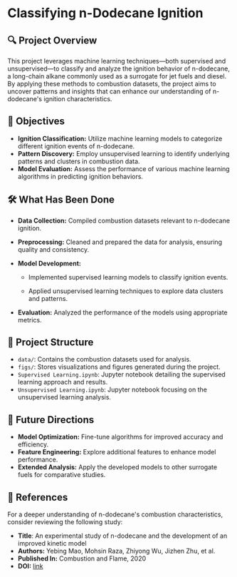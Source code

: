 # Classifying n-Dodecane Ignition
## 🔍 Project Overview
This project leverages machine learning techniques—both supervised and unsupervised—to classify and analyze the ignition behavior of n-dodecane, a long-chain alkane commonly used as a surrogate for jet fuels and diesel. By applying these methods to combustion datasets, the project aims to uncover patterns and insights that can enhance our understanding of n-dodecane's ignition characteristics.
## 🎯 Objectives
- **Ignition Classification:** Utilize machine learning models to categorize different ignition events of n-dodecane.
- **Pattern Discovery:** Employ unsupervised learning to identify underlying patterns and clusters in combustion data.
- **Model Evaluation:** Assess the performance of various machine learning algorithms in predicting ignition behaviors.
## 🛠️ What Has Been Done
- **Data Collection:** Compiled combustion datasets relevant to n-dodecane ignition.
- **Preprocessing:** Cleaned and prepared the data for analysis, ensuring quality and consistency.
- **Model Development:**
  
  - Implemented supervised learning models to classify ignition events.
  
  - Applied unsupervised learning techniques to explore data clusters and patterns.
- **Evaluation:** Analyzed the performance of the models using appropriate metrics.
## 📁 Project Structure
- `data/`: Contains the combustion datasets used for analysis.
- `figs/`: Stores visualizations and figures generated during the project.
- `Supervised Learning.ipynb`: Jupyter notebook detailing the supervised learning approach and results.
- `Unsupervised Learning.ipynb`: Jupyter notebook focusing on the unsupervised learning analysis.
## 📌 Future Directions
- **Model Optimization:** Fine-tune algorithms for improved accuracy and efficiency.
- **Feature Engineering:** Explore additional features to enhance model performance.
- **Extended Analysis:** Apply the developed models to other surrogate fuels for comparative studies.
## 📄 References
For a deeper understanding of n-dodecane's combustion characteristics, consider reviewing the following study:
- **Title**: An experimental study of n-dodecane and the development of an improved kinetic model
- **Authors:** Yebing Mao, Mohsin Raza, Zhiyong Wu, Jizhen Zhu, et al.
- **Published In:** Combustion and Flame, 2020
- **DOI:** [link](10.1016/j.combustflame.2019.11.014)
